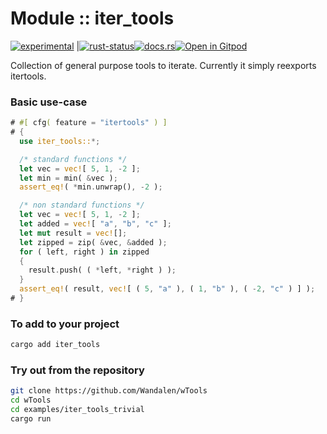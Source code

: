 <!-- {{# generate.module_header{} #}} -->

# Module :: iter_tools
<!--{ generate.module_header.start() }-->
 [![experimental](https://raster.shields.io/static/v1?label=&message=experimental&color=orange)](https://github.com/emersion/stability-badges#experimental) |[![rust-status](https://github.com/Wandalen/wTools/actions/workflows/module_iter_tools_push.yml/badge.svg)](https://github.com/Wandalen/wTools/actions/workflows/module_iter_tools_push.yml)[![docs.rs](https://img.shields.io/docsrs/iter_tools?color=e3e8f0&logo=docs.rs)](https://docs.rs/iter_tools)[![Open in Gitpod](https://raster.shields.io/static/v1?label=try&message=online&color=eee&logo=gitpod&logoColor=eee)](https://gitpod.io/#RUN_PATH=.,SAMPLE_FILE=sample%2Frust%2Fiter_tools_trivial%2Fsrc%2Fmain.rs,RUN_POSTFIX=--example%20iter_tools_trivial/https://github.com/Wandalen/wTools)
<!--{ generate.module_header.end }-->

Collection of general purpose tools to iterate. Currently it simply reexports itertools.

### Basic use-case

<!-- {{# generate.module{} #}} -->

```rust
# #[ cfg( feature = "itertools" ) ]
# {
  use iter_tools::*;

  /* standard functions */
  let vec = vec![ 5, 1, -2 ];
  let min = min( &vec );
  assert_eq!( *min.unwrap(), -2 );

  /* non standard functions */
  let vec = vec![ 5, 1, -2 ];
  let added = vec![ "a", "b", "c" ];
  let mut result = vec![];
  let zipped = zip( &vec, &added );
  for ( left, right ) in zipped
  {
    result.push( ( *left, *right ) );
  }
  assert_eq!( result, vec![ ( 5, "a" ), ( 1, "b" ), ( -2, "c" ) ] );
# }
```

<!-- # qqq : for Rust dev : please add --> <!-- aaa : done -->

### To add to your project

```sh
cargo add iter_tools
```

### Try out from the repository

```sh
git clone https://github.com/Wandalen/wTools
cd wTools
cd examples/iter_tools_trivial
cargo run
```
